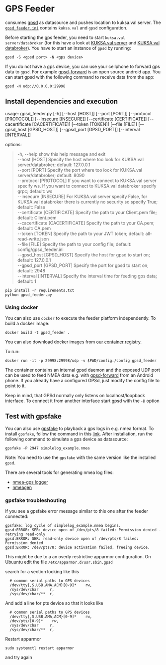 # GPS Feeder
consumes [gpsd](https://gpsd.gitlab.io/gpsd/) as datasource and pushes location to kuksa.val server.
The [`gpsd_feeder.ini`](./config/gpsd_feeder.ini) contains `kuksa.val` and `gpsd` configuration.

Before starting the gps feeder, you need to start `kuksa.val server/databroker` (for this have a look at [KUKSA.val server]( https://github.com/eclipse/kuksa.val/blob/master/kuksa-val-server/README.md) and [KUKSA.val databroker]( https://github.com/eclipse/kuksa.val/blob/master/kuksa_databroker/README.md)). You have to start an instance of `gpsd` by running:
```
gpsd -S <gpsd port> -N <gps device>
```

If you do not have a gps device, you can use your cellphone to forward gps data to `gpsd`. For example [gpsd-forward](https://github.com/tiagoshibata/Android-GPSd-Forwarder) is an open source android app. You can start gpsd with the following command to receive data from the app:

```
gpsd -N udp://0.0.0.0:29998
```
## Install dependencies and execution
usage: gpsd_feeder.py [-h] [--host [HOST]] [--port [PORT]] [--protocol [PROTOCOL]] [--insecure [INSECURE]] [--certificate [CERTIFICATE]] [--cacertificate [CACERTIFICATE]] [--token [TOKEN]]
                      [--file [FILE]] [--gpsd_host [GPSD_HOST]] [--gpsd_port [GPSD_PORT]] [--interval [INTERVAL]]

options:  
>-h, --help            show this help message and exit  
>--host [HOST]         Specify the host where too look for KUKSA.val server/databroker; default: 127.0.0.1  
>--port [PORT]         Specify the port where too look for KUKSA.val server/databroker; default: 8090  
>--protocol [PROTOCOL]
                      If you want to connect to KUKSA.val server specify ws. If you want to connect to KUKSA.val databroker specify grpc; default: ws  
>--insecure [INSECURE]
                      For KUKSA.val server specify False, for KUKSA.val databroker there is currently no security so specify True; default: False  
>--certificate [CERTIFICATE]
                      Specify the path to your Client.pem file; default: Client.pem  
>--cacertificate [CACERTIFICATE]
                      Specify the path to your CA.pem; default: CA.pem  
>--token [TOKEN]       Specify the path to your JWT token; default: all-read-write.json  
>--file [FILE]         Specify the path to your config file; default: config/gpsd_feeder.ini  
>--gpsd_host [GPSD_HOST]
                      Specify the host for gpsd to start on; default: 127.0.0.1  
>--gpsd_port [GPSD_PORT]
                      Specify the port for gpsd to start on; default: 2948  
>--interval [INTERVAL]
                      Specify the interval time for feeding gps data; default: 1  

```
pip install -r requirements.txt
python gpsd_feeder.py
```

### Using docker
You can also use `docker` to execute the feeder platform independently.
To build a docker image:
```
docker build -t gpsd_feeder .
```

You can also download docker images from [our container registry](https://github.com/eclipse/kuksa.val.feeders/pkgs/container/kuksa.val.feeders%2Fgps).

To run:
```
docker run -it -p 29998:29998/udp -v $PWD/config:/config gpsd_feeder
```

The container contains an internal gpsd daemon and the exposed UDP port can be used to feed NMEA data e.g. with [gpsd-forward](https://github.com/tiagoshibata/Android-GPSd-Forwarder) from an Android phone. If you already have a configured GPSd, just modify the config file to point to it.

Keep in mind, that GPSd normally only listens on localhost/loopback interface. To connect it from another interface start gpsd with the `-D` option

## Test with gpsfake
You can also use [gpsfake](https://gpsd.gitlab.io/gpsd/gpsfake.html) to playback a gps logs in e.g. nmea format.
To install `gpsfake`, follow the command in this [link](https://command-not-found.com/gpsfake).
After installation, run the following command to simulate a gps device as datasource:

```
gpsfake -P 2947 simplelog_example.nmea
```

Note: You need to use the `gpsfake` with the same version like the installed `gpsd`.

There are several tools for generating nmea log files:
- [nmea-gps logger](https://www.npmjs.com/package/nmea-gps-logger)
- [nmeagen](https://nmeagen.org/)

### gpsfake troubleshouting
If you see a gpsfake error message similar to this one after the feeder connected:

```
gpsfake: log cycle of simplelog_example.nmea begins.
gpsd:ERROR: SER: device open of /dev/pts/8 failed: Permission denied - retrying read-only
gpsd:ERROR: SER: read-only device open of /dev/pts/8 failed: Permission denied
gpsd:ERROR: /dev/pts/8: device activation failed, freeing device.
```

This might be due to a an overly restrictive apparmor configuration. On Ubuuntu edit the file `/etc/apparmor.d/usr.sbin.gpsd`

search for a section looking like this

```
  # common serial paths to GPS devices
  /dev/tty{,S,USB,AMA,ACM}[0-9]*    rw,
  /sys/dev/char     r,
  /sys/dev/char/**  r,
```

And add a line for pts device so that it looks like

```
  # common serial paths to GPS devices
  /dev/tty{,S,USB,AMA,ACM}[0-9]*    rw,
  /dev/pts/[0-9]*    rw,
  /sys/dev/char     r,
  /sys/dev/char/**  r,
```


Restart apparmor

```
sudo systemctl restart apparmor
```

and try again

